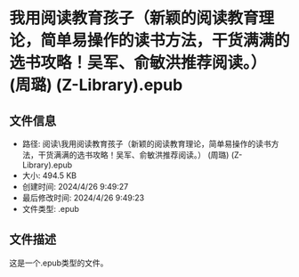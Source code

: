 ﻿# 我用阅读教育孩子（新颖的阅读教育理论，简单易操作的读书方法，干货满满的选书攻略！吴军、俞敏洪推荐阅读。） (周璐) (Z-Library).epub

## 文件信息
- 路径: 阅读\我用阅读教育孩子（新颖的阅读教育理论，简单易操作的读书方法，干货满满的选书攻略！吴军、俞敏洪推荐阅读。） (周璐) (Z-Library).epub
- 大小: 494.5 KB
- 创建时间: 2024/4/26 9:49:27
- 最后修改时间: 2024/4/26 9:49:23
- 文件类型: .epub

## 文件描述
这是一个.epub类型的文件。

